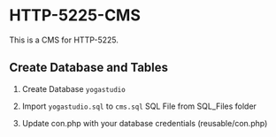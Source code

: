 # HTTP-5225-CMS

This is a CMS for HTTP-5225.

## Create Database and Tables

1. Create Database `yogastudio`

2. Import `yogastudio.sql` to `cms.sql` SQL File from SQL_Files folder

3. Update con.php with your database credentials (reusable/con.php)